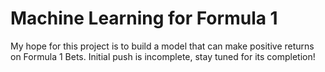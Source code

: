 # Machine Learning for Formula 1

My hope for this project is to build a model that can make positive returns on Formula 1 Bets. Initial push is incomplete, stay tuned for its completion!
